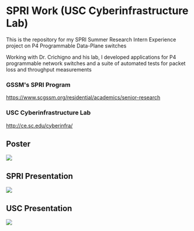 # SPRI Work (USC Cyberinfrastructure Lab)
This is the repository for my SPRI Summer Research Intern Experience project on P4 Programmable Data-Plane switches

Working with Dr. Crichigno and his lab, I developed applications for P4 programmable network switches and a suite of automated tests for packet loss and throughput measurements

### GSSM's SPRI Program
https://www.scgssm.org/residential/academics/senior-research

### USC Cyberinfrastructure Lab
http://ce.sc.edu/cyberinfra/

## Poster
[![](https://telaak.dev/P4-SPRI-Internship/thumbnails/poster.jpg)](https://telaak.dev/P4-SPRI-Internship/P4%20Programmable%20Switches%20Poster.pptx.pdf)

## SPRI Presentation
[![](https://telaak.dev/P4-SPRI-Internship/thumbnails/spri_pres.png)](https://telaak.dev/P4-SPRI-Internship/P4%20Programmable%20Data-Plane%20Switches%20Final%20Presentation.pptx)

## USC Presentation
[![](https://telaak.dev/P4-SPRI-Internship/thumbnails/usc_pres.png)](https://telaak.dev/P4-SPRI-Internship/P4%20Programmable%20Switches%20Oral%20Presentation.pptx)